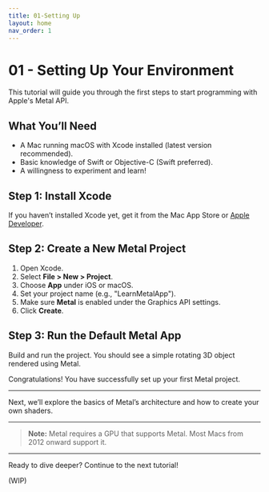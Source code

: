 ```yaml
---
title: 01-Setting Up
layout: home
nav_order: 1
---
```


# 01 - Setting Up Your Environment

This tutorial will guide you through the first steps to start programming with Apple's Metal API.

## What You’ll Need

- A Mac running macOS with Xcode installed (latest version recommended).
- Basic knowledge of Swift or Objective-C (Swift preferred).
- A willingness to experiment and learn!

## Step 1: Install Xcode

If you haven’t installed Xcode yet, get it from the Mac App Store or [Apple Developer](https://developer.apple.com/xcode/).

## Step 2: Create a New Metal Project

1. Open Xcode.
2. Select **File > New > Project**.
3. Choose **App** under iOS or macOS.
4. Set your project name (e.g., "LearnMetalApp").
5. Make sure **Metal** is enabled under the Graphics API settings.
6. Click **Create**.

## Step 3: Run the Default Metal App

Build and run the project. You should see a simple rotating 3D object rendered using Metal.

Congratulations! You have successfully set up your first Metal project.

---

Next, we’ll explore the basics of Metal’s architecture and how to create your own shaders.

---

> **Note:** Metal requires a GPU that supports Metal. Most Macs from 2012 onward support it.

---

Ready to dive deeper? Continue to the next tutorial!

(WIP)